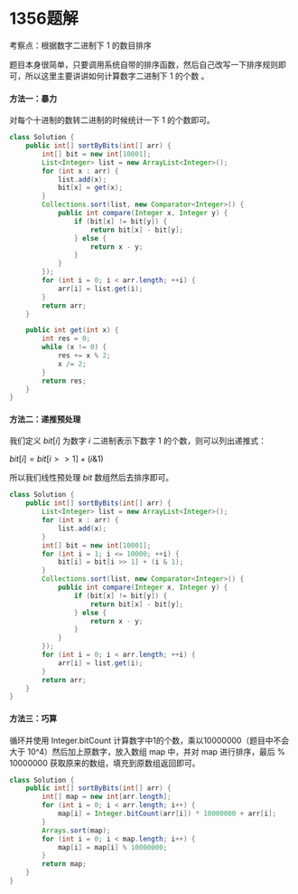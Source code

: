 # 1356题解
考察点：根据数字二进制下 1 的数目排序

题目本身很简单，只要调用系统自带的排序函数，然后自己改写一下排序规则即可，所以这里主要讲讲如何计算数字二进制下 $1$ 的个数 。

#### 方法一：暴力

对每个十进制的数转二进制的时候统计一下 1 的个数即可。

```java
class Solution {
    public int[] sortByBits(int[] arr) {
        int[] bit = new int[10001];
        List<Integer> list = new ArrayList<Integer>();
        for (int x : arr) {
            list.add(x);
            bit[x] = get(x);
        }
        Collections.sort(list, new Comparator<Integer>() {
            public int compare(Integer x, Integer y) {
                if (bit[x] != bit[y]) {
                    return bit[x] - bit[y];
                } else {
                    return x - y;
                }
            }
        });
        for (int i = 0; i < arr.length; ++i) {
            arr[i] = list.get(i);
        }
        return arr;
    }

    public int get(int x) {
        int res = 0;
        while (x != 0) {
            res += x % 2;
            x /= 2;
        }
        return res;
    }
}
```

#### 方法二：递推预处理

我们定义 $bit[i]$ 为数字 $i$ 二进制表示下数字 1 的个数，则可以列出递推式：

$bit[i] = bit[i>>1] + (i \& 1)$

所以我们线性预处理 $bit$ 数组然后去排序即可。

```java
class Solution {
    public int[] sortByBits(int[] arr) {
        List<Integer> list = new ArrayList<Integer>();
        for (int x : arr) {
            list.add(x);
        }
        int[] bit = new int[10001];
        for (int i = 1; i <= 10000; ++i) {
            bit[i] = bit[i >> 1] + (i & 1);
        }
        Collections.sort(list, new Comparator<Integer>() {
            public int compare(Integer x, Integer y) {
                if (bit[x] != bit[y]) {
                    return bit[x] - bit[y];
                } else {
                    return x - y;
                }
            }
        });
        for (int i = 0; i < arr.length; ++i) {
            arr[i] = list.get(i);
        }
        return arr;
    }
}
```

#### 方法三：巧算

循环并使用 Integer.bitCount 计算数字中1的个数，乘以10000000（题目中不会大于 10^4）然后加上原数字，放入数组 map 中，并对 map 进行排序，最后 % 10000000 获取原来的数组，填充到原数组返回即可。

```java
class Solution {
    public int[] sortByBits(int[] arr) {
        int[] map = new int[arr.length];
        for (int i = 0; i < arr.length; i++) {
            map[i] = Integer.bitCount(arr[i]) * 10000000 + arr[i];
        }
        Arrays.sort(map);
        for (int i = 0; i < map.length; i++) {
            map[i] = map[i] % 10000000;
        }
        return map;
    }
}
```

